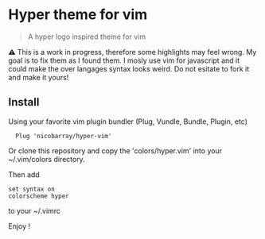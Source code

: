 # Hyper theme for vim

> A hyper logo inspired theme for vim

⚠️ This is a work in progress, therefore some highlights may feel wrong. My goal is to fix them
as I found them. I mosly use vim for javascript and it could make the over langages syntax looks
weird. Do not esitate to fork it and make it yours!

## Install

Using your favorite vim plugin bundler (Plug, Vundle, Bundle, Plugin, etc)

```
  Plug 'nicobarray/hyper-vim'
```

Or clone this repository and copy the 'colors/hyper.vim' into your ~/.vim/colors directory.

Then add

```
set syntax on
colorscheme hyper
```

to your ~/.vimrc

Enjoy !
